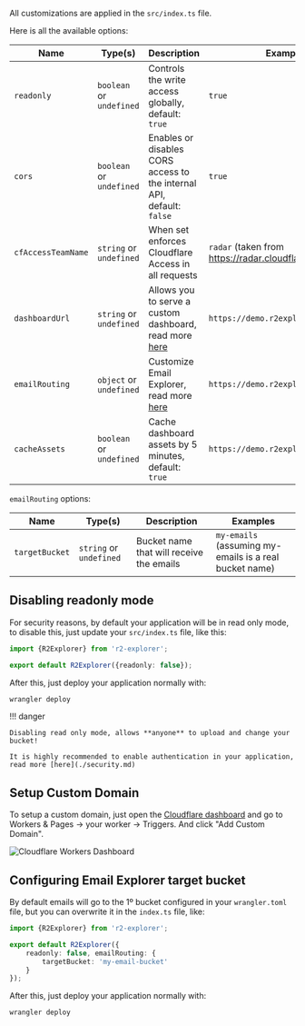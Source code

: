 All customizations are applied in the `src/index.ts` file.

Here is all the available options:

| Name               | Type(s)                   | Description                                                                                                                              | Examples                                                  |
|--------------------|---------------------------|------------------------------------------------------------------------------------------------------------------------------------------|-----------------------------------------------------------|
| `readonly`         | `boolean` or `undefined`  | Controls the write access globally, default: `true`                                                                                      | `true`                                                    |
| `cors`             | `boolean` or `undefined`  | Enables or disables CORS access to the internal API, default: `false`                                                                    | `true`                                                    |
| `cfAccessTeamName` | `string`  or `undefined`  | When set enforces Cloudflare Access in all requests                                                                                      | `radar`  (taken from https://radar.cloudflareaccess.com/) |
| `dashboardUrl`     | `string`  or `undefined`  | Allows you to serve a custom dashboard, read more [here](/guides/migrating-to-1.0/#why-is-the-dashboard-no-longer-bundled-in-the-worker) | `https://demo.r2explorer.dev`                             |
| `emailRouting`     | `object`  or `undefined`  | Customize Email Explorer, read more [here](/guides/setup-email-explorer)                                                                 | `https://demo.r2explorer.dev`                             |
| `cacheAssets`      | `boolean`  or `undefined` | Cache dashboard assets by 5 minutes, default: `true`                                                                                     | `https://demo.r2explorer.dev`                             |

`emailRouting` options:

| Name           | Type(s)                  | Description                              | Examples                                               |
|----------------|--------------------------|------------------------------------------|--------------------------------------------------------|
| `targetBucket` | `string`  or `undefined` | Bucket name that will receive the emails | `my-emails` (assuming my-emails is a real bucket name) |

## Disabling readonly mode

For security reasons, by default your application will be in read only mode, to disable this, just update your
`src/index.ts` file, like this:

```ts title="src/index.ts"
import {R2Explorer} from 'r2-explorer';

export default R2Explorer({readonly: false});
```

After this, just deploy your application normally with:

```bash
wrangler deploy
```

!!! danger

    Disabling read only mode, allows **anyone** to upload and change your bucket!

    It is highly recommended to enable authentication in your application, read more [here](./security.md)

## Setup Custom Domain

To setup a custom domain, just open the [Cloudflare dashboard](https://dash.cloudflare.com/?to=/:account/workers/services/view/:worker/production/settings#domains) and go to Workers & Pages ->
your worker -> Triggers. And click "Add Custom Domain".

![Cloudflare Workers Dashboard](/assets/custom-domain.png)

## Configuring Email Explorer target bucket

By default emails will go to the 1º bucket configured in your `wrangler.toml` file, but you can overwrite it
in the `index.ts` file, like:

```ts title="src/index.ts"
import {R2Explorer} from 'r2-explorer';

export default R2Explorer({
    readonly: false, emailRouting: {
        targetBucket: 'my-email-bucket'
    }
});
```

After this, just deploy your application normally with:

```bash
wrangler deploy
```
